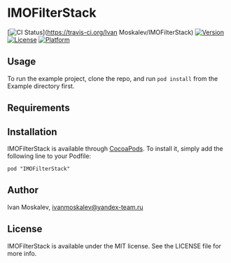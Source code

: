 # IMOFilterStack

[![CI Status](http://img.shields.io/travis/ivanmoskalev/IMOFilterStack.svg?style=flat)](https://travis-ci.org/Ivan Moskalev/IMOFilterStack)
[![Version](https://img.shields.io/cocoapods/v/IMOFilterStack.svg?style=flat)](http://cocoadocs.org/docsets/IMOFilterStack)
[![License](https://img.shields.io/cocoapods/l/IMOFilterStack.svg?style=flat)](http://cocoadocs.org/docsets/IMOFilterStack)
[![Platform](https://img.shields.io/cocoapods/p/IMOFilterStack.svg?style=flat)](http://cocoadocs.org/docsets/IMOFilterStack)

## Usage

To run the example project, clone the repo, and run `pod install` from the Example directory first.

## Requirements

## Installation

IMOFilterStack is available through [CocoaPods](http://cocoapods.org). To install
it, simply add the following line to your Podfile:

    pod "IMOFilterStack"

## Author

Ivan Moskalev, ivanmoskalev@yandex-team.ru

## License

IMOFilterStack is available under the MIT license. See the LICENSE file for more info.

